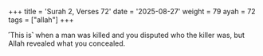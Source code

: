 +++
title = 'Surah 2, Verses 72'
date = '2025-08-27'
weight = 79
ayah = 72
tags = ["allah"]
+++

˹This is˺ when a man was killed and you disputed who the killer was, but Allah revealed what you concealed.